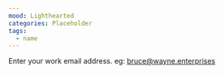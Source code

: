 ```yaml
---
mood: Lighthearted
categories: Placeholder
tags:
  - name
---
```

Enter your work email address. eg: bruce@wayne.enterprises